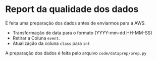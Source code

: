 # Report da qualidade dos dados

É feita uma preparação dos dados antes de enviarmos para a AWS.
* Transformação de data para o formato (YYYY-mm-dd HH-MM-SS)
* Retirar a Coluna `event`.
* Atualização da coluna `class` para `int`

A preparação dos dados é feita pelo arquivo `code/dataprep/prep.py`
